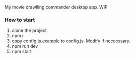 My movie crawlling commander desktop app. WIP

### How to start

1. clone the project
2. npm i
3. copy config.js.example to config.js. Modify if neccessary.
4. npm run dev
4. npm start
